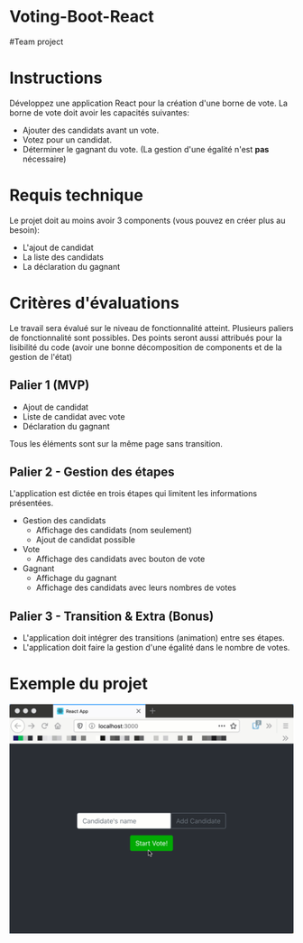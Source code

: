 # Voting-Boot-React

#Team project

# Instructions
Développez une application React pour la création d'une borne de vote. La borne de vote doit avoir les capacités suivantes:

* Ajouter des candidats avant un vote.
* Votez pour un candidat.
* Déterminer le gagnant du vote. (La gestion d'une égalité n'est **pas** nécessaire)

# Requis technique
Le projet doit au moins avoir 3 components (vous pouvez en créer plus au besoin):

* L'ajout de candidat
* La liste des candidats
* La déclaration du gagnant

# Critères d'évaluations
Le travail sera évalué sur le niveau de fonctionnalité atteint. Plusieurs paliers de fonctionnalité sont possibles. Des points seront aussi attribués pour la lisibilité du code (avoir une bonne décomposition de components et de la gestion de l'état)

## Palier 1 (MVP)
* Ajout de candidat
* Liste de candidat avec vote
* Déclaration du gagnant

Tous les éléments sont sur la même page sans transition.

## Palier 2 - Gestion des étapes
L'application est dictée en trois étapes qui limitent les informations présentées.
* Gestion des candidats
  * Affichage des candidats (nom seulement)
  * Ajout de candidat possible
* Vote
  * Affichage des candidats avec bouton de vote
* Gagnant
  * Affichage du gagnant
  * Affichage des candidats avec leurs nombres de votes

## Palier 3 - Transition & Extra (Bonus)
* L'application doit intégrer des transitions (animation) entre ses étapes.
* L'application doit faire la gestion d'une égalité dans le nombre de votes.

# Exemple du projet
![](demo.gif)

